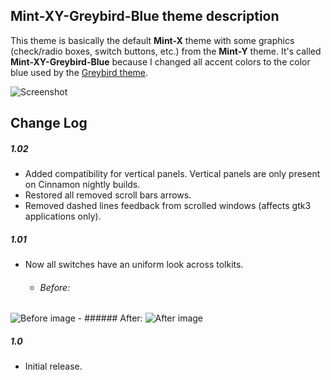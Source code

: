 ## Mint-XY-Greybird-Blue theme description

This theme is basically the default **Mint-X** theme with some graphics (check/radio boxes, switch buttons, etc.) from the **Mint-Y** theme. It's called **Mint-XY-Greybird-Blue** because I changed all accent colors to the color blue used by the [Greybird theme](https://github.com/shimmerproject/Greybird).

![Screenshot](https://raw.githubusercontent.com/Odyseus/CinnamonTools/master/Themes/Mint-XY-Greybird-Blue/screenshot.png "Screenshot")

## Change Log

##### 1.02
- Added compatibility for vertical panels. Vertical panels are only present on Cinnamon nightly builds.
- Restored all removed scroll bars arrows.
- Removed dashed lines feedback from scrolled windows (affects gtk3 applications only).

##### 1.01
- Now all switches have an uniform look across tolkits.

    - ###### Before:
![Before image](https://raw.githubusercontent.com/Odyseus/CinnamonTools/master/0MiscFiles/Mint-XY-Greybird-Blue-001.png "Before image")
    - ###### After:
![After image](https://raw.githubusercontent.com/Odyseus/CinnamonTools/master/0MiscFiles/Mint-XY-Greybird-Blue-002.png "After image")

##### 1.0
- Initial release.

